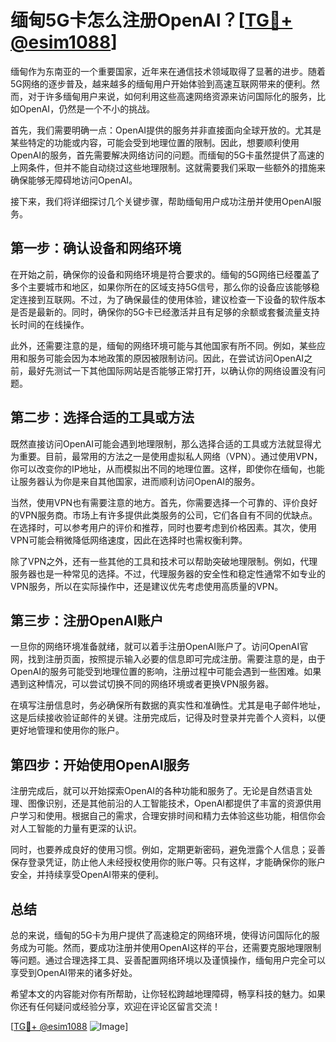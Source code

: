 # 缅甸5G卡怎么注册OpenAI？[[TG💪+ @esim1088](https://t.me/s/esim1088)]

缅甸作为东南亚的一个重要国家，近年来在通信技术领域取得了显著的进步。随着5G网络的逐步普及，越来越多的缅甸用户开始体验到高速互联网带来的便利。然而，对于许多缅甸用户来说，如何利用这些高速网络资源来访问国际化的服务，比如OpenAI，仍然是一个不小的挑战。

首先，我们需要明确一点：OpenAI提供的服务并非直接面向全球开放的。尤其是某些特定的功能或内容，可能会受到地理位置的限制。因此，想要顺利使用OpenAI的服务，首先需要解决网络访问的问题。而缅甸的5G卡虽然提供了高速的上网条件，但并不能自动绕过这些地理限制。这就需要我们采取一些额外的措施来确保能够无障碍地访问OpenAI。

接下来，我们将详细探讨几个关键步骤，帮助缅甸用户成功注册并使用OpenAI服务。

## 第一步：确认设备和网络环境

在开始之前，确保你的设备和网络环境是符合要求的。缅甸的5G网络已经覆盖了多个主要城市和地区，如果你所在的区域支持5G信号，那么你的设备应该能够稳定连接到互联网。不过，为了确保最佳的使用体验，建议检查一下设备的软件版本是否是最新的。同时，确保你的5G卡已经激活并且有足够的余额或套餐流量支持长时间的在线操作。

此外，还需要注意的是，缅甸的网络环境可能与其他国家有所不同。例如，某些应用和服务可能会因为本地政策的原因被限制访问。因此，在尝试访问OpenAI之前，最好先测试一下其他国际网站是否能够正常打开，以确认你的网络设置没有问题。

## 第二步：选择合适的工具或方法

既然直接访问OpenAI可能会遇到地理限制，那么选择合适的工具或方法就显得尤为重要。目前，最常用的方法之一是使用虚拟私人网络（VPN）。通过使用VPN，你可以改变你的IP地址，从而模拟出不同的地理位置。这样，即使你在缅甸，也能让服务器认为你是来自其他国家，进而顺利访问OpenAI的服务。

当然，使用VPN也有需要注意的地方。首先，你需要选择一个可靠的、评价良好的VPN服务商。市场上有许多提供此类服务的公司，它们各自有不同的优缺点。在选择时，可以参考用户的评价和推荐，同时也要考虑到价格因素。其次，使用VPN可能会稍微降低网络速度，因此在选择时也需权衡利弊。

除了VPN之外，还有一些其他的工具和技术可以帮助突破地理限制。例如，代理服务器也是一种常见的选择。不过，代理服务器的安全性和稳定性通常不如专业的VPN服务，所以在实际操作中，还是建议优先考虑使用高质量的VPN。

## 第三步：注册OpenAI账户

一旦你的网络环境准备就绪，就可以着手注册OpenAI账户了。访问OpenAI官网，找到注册页面，按照提示输入必要的信息即可完成注册。需要注意的是，由于OpenAI的服务可能受到地理位置的影响，注册过程中可能会遇到一些困难。如果遇到这种情况，可以尝试切换不同的网络环境或者更换VPN服务器。

在填写注册信息时，务必确保所有数据的真实性和准确性。尤其是电子邮件地址，这是后续接收验证邮件的关键。注册完成后，记得及时登录并完善个人资料，以便更好地管理和使用你的账户。

## 第四步：开始使用OpenAI服务

注册完成后，就可以开始探索OpenAI的各种功能和服务了。无论是自然语言处理、图像识别，还是其他前沿的人工智能技术，OpenAI都提供了丰富的资源供用户学习和使用。根据自己的需求，合理安排时间和精力去体验这些功能，相信你会对人工智能的力量有更深的认识。

同时，也要养成良好的使用习惯。例如，定期更新密码，避免泄露个人信息；妥善保存登录凭证，防止他人未经授权使用你的账户等。只有这样，才能确保你的账户安全，并持续享受OpenAI带来的便利。

## 总结

总的来说，缅甸的5G卡为用户提供了高速稳定的网络环境，使得访问国际化的服务成为可能。然而，要成功注册并使用OpenAI这样的平台，还需要克服地理限制等问题。通过合理选择工具、妥善配置网络环境以及谨慎操作，缅甸用户完全可以享受到OpenAI带来的诸多好处。

希望本文的内容能对你有所帮助，让你轻松跨越地理障碍，畅享科技的魅力。如果你还有任何疑问或经验分享，欢迎在评论区留言交流！

[[TG💪+ @esim1088](https://t.me/s/esim1088) ![Image](https://i.postimg.cc/4NQfJmqS/Snipaste-2025-05-13-00-14-12.png)]